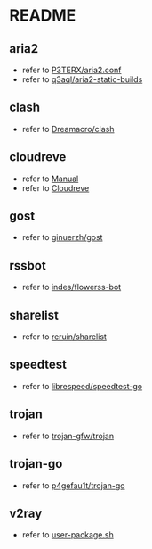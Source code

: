 # README

## aria2
 - refer to [P3TERX/aria2.conf](https://github.com/P3TERX/aria2.conf)
 - refer to [q3aql/aria2-static-builds](https://github.com/q3aql/aria2-static-builds)

## clash
 - refer to [Dreamacro/clash](https://github.com/Dreamacro/clash)

## cloudreve

 - refer to [Manual](https://docs.cloudreve.org)
 - refer to [Cloudreve](https://github.com/cloudreve)

## gost
 - refer to [ginuerzh/gost](https://github.com/ginuerzh/gost)

## rssbot

 - refer to [indes/flowerss-bot](https://github.com/indes/flowerss-bot)

## sharelist

 - refer to [reruin/sharelist](https://github.com/reruin/sharelist)

## speedtest

 - refer to [librespeed/speedtest-go](https://github.com/librespeed/speedtest-go)

## trojan

 - refer to [trojan-gfw/trojan](https://github.com/trojan-gfw/trojan)

## trojan-go

 - refer to [p4gefau1t/trojan-go](https://github.com/p4gefau1t/trojan-go)

## v2ray

 - refer to [user-package.sh](https://raw.githubusercontent.com/v2fly/v2ray-core/master/release/user-package.sh)